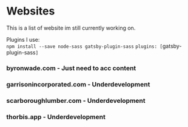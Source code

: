 # Websites
This is a list of website im still currently working on.

Plugins I use: <br>
`npm install --save node-sass gatsby-plugin-sass`
`plugins: [`gatsby-plugin-sass`]`

### byronwade.com - Just need to acc content
### garrisonincorporated.com - Underdevelopment
### scarboroughlumber.com - Underdevelopment
### thorbis.app - Underdevelopment